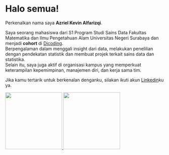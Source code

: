 # Halo semua! 

Perkenalkan nama saya **Azriel Kevin Alfarizqi**.<br>

Saya seorang mahasiswa dari S1 Program Studi Sains Data Fakultas Matematika dan Ilmu Pengetahuan Alam Universitas Negeri Surabaya dan menjadi **cohort** di [Dicoding](https://www.dicoding.com/).<br>
Berpengalaman dalam menggali insight dari data, melakukan penelilian dengan pendekatan statistik dan membuat projek terkait sains data dan statistika.<br>
Selain itu, saya juga aktif di organisasi kampus yang memperkuat keterampilan kepemimpinan, manajemen diri, dan kerja sama tim.<br>

Jika kamu tertarik untuk berkenalan denganku, silakan ikuti akun [Linkedin](https://www.linkedin.com/in/azriel-kevin-a98356305/)ku ya.

<p align="left">
<a href="https://github.com/azrielkevinalfarizqi">
  <img height="180em" src="https://github-readme-stats-eight-theta.vercel.app/api?username=azrielkevinalfarizqi&show_icons=true&theme=algolia&include_all_commits=true&count_private=true"/>
  <img height="180em" src="https://github-readme-stats-eight-theta.vercel.app/api/top-langs/?username=azrielkevinalfarizqi&layout=compact&theme=algolia"/>
</a>
</p>
